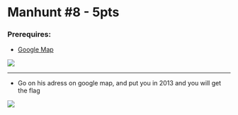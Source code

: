 # Manhunt #8 - 5pts

### Prerequires:

- <a href="https://www.google.com/maps/" rel="nofollow">Google Map</a>

<img src="https://cdn.discordapp.com/attachments/698984879823519827/795350207289753600/unknown.png">

-----------------

- Go on his adress on google map, and put you in 2013 and you will get the flag

<img src="https://cdn.discordapp.com/attachments/698984879823519827/795351824121987122/unknown.png">
